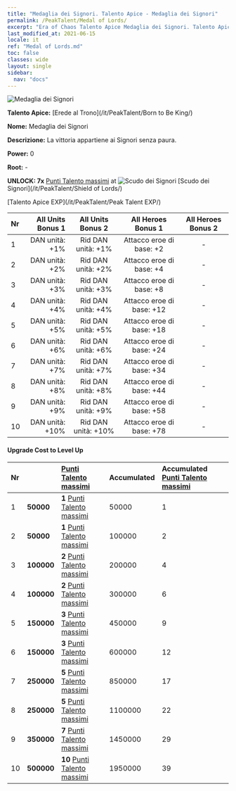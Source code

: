 ```yaml
---
title: "Medaglia dei Signori. Talento Apice - Medaglia dei Signori"
permalink: /PeakTalent/Medal of Lords/
excerpt: "Era of Chaos Talento Apice Medaglia dei Signori. Talento Apice Medaglia dei Signori. Medaglia dei Signori"
last_modified_at: 2021-06-15
locale: it
ref: "Medal of Lords.md"
toc: false
classes: wide
layout: single
sidebar:
  nav: "docs"
---
```


  ![Medaglia dei Signori](/images/pt/talent_4303.png)

  **Talento Apice:** [Erede al Trono](/it/PeakTalent/Born to Be King/)

  **Nome:** Medaglia dei Signori

  **Descrizione:** La vittoria appartiene ai Signori senza paura.

  **Power:** 0

  **Root:** -

  **UNLOCK: 7x** [Punti Talento massimi](/ItemsIT/con_934/) at ![Scudo dei Signori](/images/pt/talent_4302.png) [Scudo dei Signori](/it/PeakTalent/Shield of Lords/)

  [Talento Apice EXP](/it/PeakTalent/Peak Talent EXP/)

  | Nr | All Units Bonus 1 | All Units Bonus 2 | All Heroes Bonus 1 | All Heroes Bonus 2 |
  |:---|--------------:|:-------------:|:-------------:|:-------------:|
  | 1 | DAN unità: +1% | Rid DAN unità: +1% | Attacco eroe di base: +2 | - |
  | 2 | DAN unità: +2% | Rid DAN unità: +2% | Attacco eroe di base: +4 | - |
  | 3 | DAN unità: +3% | Rid DAN unità: +3% | Attacco eroe di base: +8 | - |
  | 4 | DAN unità: +4% | Rid DAN unità: +4% | Attacco eroe di base: +12 | - |
  | 5 | DAN unità: +5% | Rid DAN unità: +5% | Attacco eroe di base: +18 | - |
  | 6 | DAN unità: +6% | Rid DAN unità: +6% | Attacco eroe di base: +24 | - |
  | 7 | DAN unità: +7% | Rid DAN unità: +7% | Attacco eroe di base: +34 | - |
  | 8 | DAN unità: +8% | Rid DAN unità: +8% | Attacco eroe di base: +44 | - |
  | 9 | DAN unità: +9% | Rid DAN unità: +9% | Attacco eroe di base: +58 | - |
  | 10 | DAN unità: +10% | Rid DAN unità: +10% | Attacco eroe di base: +78 | - |


#### Upgrade Cost to Level Up

  | Nr | <i class="fas fa-coins"/> | [Punti Talento massimi](/ItemsIT/con_934/) | Accumulated <i class="fas fa-coins"/> | Accumulated [Punti Talento massimi](/ItemsIT/con_934/) |
  |:---|:--------------|:-------------|:-------------|:-------------|
  | 1 | **50000** | **1** [Punti Talento massimi](/ItemsIT/con_934/) | 50000 | 1 |
  | 2 | **50000** | **1** [Punti Talento massimi](/ItemsIT/con_934/) | 100000 | 2 |
  | 3 | **100000** | **2** [Punti Talento massimi](/ItemsIT/con_934/) | 200000 | 4 |
  | 4 | **100000** | **2** [Punti Talento massimi](/ItemsIT/con_934/) | 300000 | 6 |
  | 5 | **150000** | **3** [Punti Talento massimi](/ItemsIT/con_934/) | 450000 | 9 |
  | 6 | **150000** | **3** [Punti Talento massimi](/ItemsIT/con_934/) | 600000 | 12 |
  | 7 | **250000** | **5** [Punti Talento massimi](/ItemsIT/con_934/) | 850000 | 17 |
  | 8 | **250000** | **5** [Punti Talento massimi](/ItemsIT/con_934/) | 1100000 | 22 |
  | 9 | **350000** | **7** [Punti Talento massimi](/ItemsIT/con_934/) | 1450000 | 29 |
  | 10 | **500000** | **10** [Punti Talento massimi](/ItemsIT/con_934/) | 1950000 | 39 |

